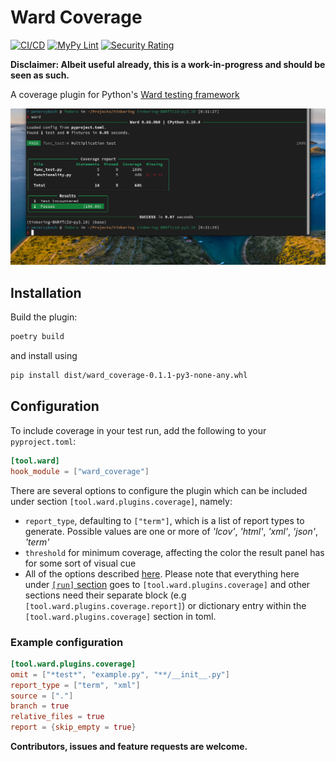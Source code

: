 # Ward Coverage

[![CI/CD](https://github.com/petereon/ward_coverage/actions/workflows/python-test.yml/badge.svg?branch=master)](https://github.com/petereon/ward_coverage/actions/workflows/python-test.yml) [![MyPy Lint](https://github.com/petereon/ward_coverage/actions/workflows/python-lint.yml/badge.svg?branch=master)](https://github.com/petereon/ward_coverage/actions/workflows/python-lint.yml) [![Security Rating](https://sonarcloud.io/api/project_badges/measure?project=petereon_ward_coverage&metric=security_rating)](https://sonarcloud.io/summary/new_code?id=petereon_ward_coverage)

__Disclaimer: Albeit useful already, this is a work-in-progress and should be seen as such.__ 

A coverage plugin for Python's [Ward testing framework](https://ward.readthedocs.io/en/latest/)

![Example image](https://raw.githubusercontent.com/petereon/ward-coverage/master/resources/screen.png)

## Installation

Build the plugin:

```bash
poetry build
```
and install using

```bash
pip install dist/ward_coverage-0.1.1-py3-none-any.whl
```

## Configuration

To include coverage in your test run, add the following to your `pyproject.toml`:

```toml
[tool.ward]
hook_module = ["ward_coverage"]
```

There are several options to configure the plugin which can be included under section `[tool.ward.plugins.coverage]`, namely:
- `report_type`, defaulting to `["term"]`, which is a list of report types to generate. Possible values are one or more of _'lcov'_, _'html'_, _'xml'_, _'json'_, _'term'_
- `threshold` for minimum coverage, affecting the color the result panel has for some sort of visual cue
- All of the options described [here](https://coverage.readthedocs.io/en/6.4.4/config.html#run-source-pkgs). Please note that everything here under [`[run]` section](https://coverage.readthedocs.io/en/6.4.4/config.html#run) goes to  `[tool.ward.plugins.coverage]` and other sections need their separate block (e.g `[tool.ward.plugins.coverage.report]`) or dictionary entry within the `[tool.ward.plugins.coverage]` section in toml.

### Example configuration
```toml
[tool.ward.plugins.coverage]
omit = ["*test*", "example.py", "**/__init__.py"]
report_type = ["term", "xml"]
source = ["."]
branch = true
relative_files = true
report = {skip_empty = true}
```

__Contributors, issues and feature requests are welcome.__
